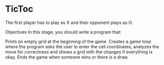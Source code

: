 # TicToc
The first player has to play as X and their opponent plays as O.

Objectives In this stage, you should write a program that:

Prints an empty grid at the beginning of the game. Creates a game loop where the program asks the user to enter the cell coordinates, analyzes the move for correctness and shows a grid with the changes if everything is okay. Ends the game when someone wins or there is a draw.
